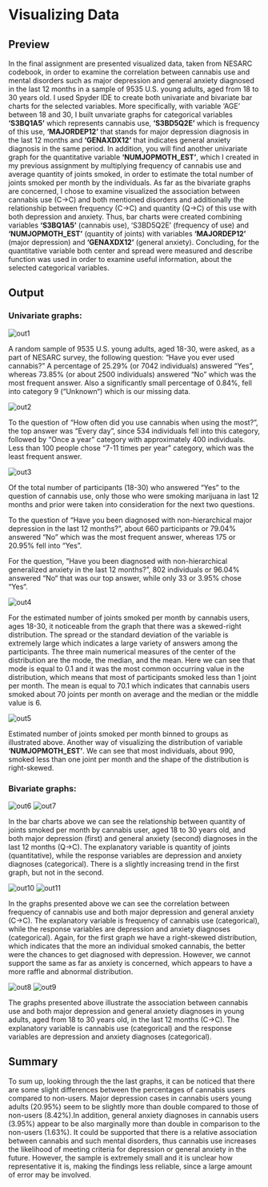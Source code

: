# Visualizing Data

## Preview
In the final assignment are presented visualized data, taken from NESARC codebook, in order to examine the correlation between cannabis use and mental disorders such as major depression and general anxiety diagnosed in the last 12 months in a sample of  9535 U.S. young adults, aged from 18 to 30 years old. I used Spyder IDE to create both univariate and bivariate bar charts for the selected variables. More specifically, with variable ‘AGE’ between 18 and 30, I built unvariate graphs for categorical variables **‘S3BQ1A5’** which represents cannabis use, **‘S3BD5Q2E’**  which is frequency of this use, **‘MAJORDEP12’** that stands for major depression diagnosis in the last 12 months and **‘GENAXDX12’** that indicates general anxiety diagnosis in the same period. In addition, you will find another univariate graph for the quantitative variable  **‘NUMJOPMOTH_EST’**, which I created in my previous assignment by multiplying frequency of cannabis use and average quantity of joints smoked, in order to estimate the total number of joints smoked per month by the individuals. As far as the bivariate graphs are concerned, I chose to examine visualized the association between cannabis use (C->C) and both mentioned disorders and additionally the relationship between frequency (C->C) and quantity (Q->C) of this use with both depression and anxiety. Thus, bar charts were created combining variables  **‘S3BQ1A5’** (cannabis use), ‘S3BD5Q2E’ (frequency of use) and **‘NUMJOPMOTH_EST’** (quantity of joints) with variables **‘MAJORDEP12’** (major depression) and  **‘GENAXDX12’** (general anxiety). Concluding, for the quantitative variable both center and spread were measured and describe function was used in order to examine useful information, about the selected categorical variables.

## Output

### Univariate graphs:
![out1](https://github.com/luv91/Data-Management-and-Visualization/tree/main/Assignment%20Week%204/Graphs%20-%20Screenshots/out1.png)

A random sample of 9535 U.S. young adults, aged 18-30, were asked, as a part of NESARC survey, the following question: “Have you ever used cannabis?” A percentage of 25.29% (or 7042 individuals) answered “Yes”, whereas 73.85% (or about 2500 individuals) answered “No” which was the most frequent answer. Also a significantly small percentage of 0.84%, fell into category 9 (“Unknown“) which is our missing data.

![out2](https://github.com/luv91/Data-Management-and-Visualization/tree/main/Assignment%20Week%204/Graphs%20-%20Screenshots/out2.png)

To the question of “How often did you use cannabis when using the most?”, the top answer was “Every day”, since 534 individuals fell into this category, followed by “Once a year” category with approximately 400 individuals. Less than 100 people chose “7-11 times per year” category, which was the least frequent answer.

![out3](https://github.com/luv91/Data-Management-and-Visualization/tree/main/Assignment%20Week%204/Graphs%20-%20Screenshots/out3.png)

Of the total number of participants (18-30) who answered “Yes” to the question of cannabis use, only those who were smoking marijuana in last 12 months and prior were taken into consideration for the next two questions. 

To the question of “Have you been diagnosed with non-hierarchical major depression in the last 12 months?”, about 660 participants or 79.04% answered “No” which was the most frequent answer, whereas 175 or 20.95% fell into “Yes”.

For the question, ”Have you been diagnosed with non-hierarchical generalized anxiety in the last 12 months?”, 802 individuals or 96.04% answered “No“ that was our top answer, while only 33 or 3.95% chose “Yes“.

![out4](https://github.com/luv91/Data-Management-and-Visualization/tree/main/Assignment%20Week%204/Graphs%20-%20Screenshots/out4.png)

For the estimated number of joints smoked per month by cannabis users, ages 18-30, it noticeable from the graph that there was a skewed-right distribution. The spread or the standard deviation of the variable is extremely large which indicates a large variety of answers among the participants. The three main numerical measures of the center of the distribution are the mode, the median, and the mean. Here we can see that mode is equal to 0.1 and it was the most common occurring value in the distribution, which means that most of participants smoked less than 1 joint per month. The mean is equal to 70.1 which indicates that cannabis users smoked about 70 joints per month on average and the median or the middle value is 6.

![out5](https://github.com/luv91/Data-Management-and-Visualization/tree/main/Assignment%20Week%204/Graphs%20-%20Screenshots/out5.png)

Estimated number of joints smoked per month binned to groups as illustrated above. Another way of visualizing the distribution of variable **‘NUMJOPMOTH_EST’**. We can see that most individuals, about 990, smoked less than one joint per month and the shape of the distribution is right-skewed.

### Bivariate graphs:
![out6](https://github.com/luv91/Data-Management-and-Visualization/tree/main/Assignment%20Week%204/Graphs%20-%20Screenshots/out6.png)
![out7](https://github.com/luv91/Data-Management-and-Visualization/tree/main/Assignment%20Week%204/Graphs%20-%20Screenshots/out7.png)

In the bar charts above we can see the relationship between quantity of joints smoked per month by cannabis user, aged 18 to 30 years old, and both major depression (first) and general anxiety (second) diagnoses in the last 12 months (Q->C). The explanatory variable is quantity of joints (quantitative), while the response variables are depression and anxiety diagnoses (categorical). There is a slightly increasing trend in the first graph, but not in the second.

![out10](https://github.com/luv91/Data-Management-and-Visualization/tree/main/Assignment%20Week%204/Graphs%20-%20Screenshots/out10.png)
![out11](https://github.com/luv91/Data-Management-and-Visualization/tree/main/Assignment%20Week%204/Graphs%20-%20Screenshots/out11.png)

In the graphs presented above we can see the correlation between frequency of cannabis use and both major depression and general anxiety (C->C). The explanatory variable is frequency of cannabis use (categorical), while the response variables are depression and anxiety diagnoses (categorical). Again, for the first graph we have a right-skewed distribution, which indicates that the more an individual smoked cannabis, the better were the chances to get diagnosed with depression. However, we cannot support the same as far as anxiety is concerned, which appears to have a more raffle and abnormal distribution. 

![out8](https://github.com/luv91/Data-Management-and-Visualization/tree/main/Assignment%20Week%204/Graphs%20-%20Screenshots/out8.png)
![out9](https://github.com/luv91/Data-Management-and-Visualization/tree/main/Assignment%20Week%204/Graphs%20-%20Screenshots/out9.png)

The graphs presented above illustrate the association between cannabis use and both major depression and general anxiety diagnoses in young adults, aged from 18 to 30 years old, in the last 12 months (C->C). The explanatory variable is cannabis use (categorical) and the response variables are depression and anxiety diagnoses (categorical).

## Summary
To sum up, looking through the the last graphs, it can be noticed that there are some slight differences between the percentages of cannabis users compared to non-users. Major depression cases in cannabis users young adults (20.95%) seem to be slightly more than double compared to those of non-users (8.42%).In addition, general anxiety diagnoses in cannabis users (3.95%) appear to be also marginally more than double in comparison to the non-users (1.63%). It could be supported that there is a relative association between cannabis and such mental disorders, thus cannabis use increases the likelihood of meeting criteria for depression or general anxiety in the future. However, the sample is extremely small and it is unclear how representative it is, making the findings less reliable, since a large amount of error may be involved. 

